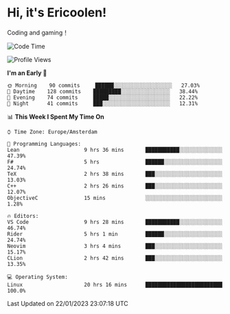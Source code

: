 # Hi, it's Ericoolen!
Coding and gaming！

<!--START_SECTION:waka-->
![Code Time](http://img.shields.io/badge/Code%20Time-643%20hrs%209%20mins-blue)

![Profile Views](http://img.shields.io/badge/Profile%20Views-0-blue)

**I'm an Early 🐤** 

```text
🌞 Morning    90 commits     ██████░░░░░░░░░░░░░░░░░░░   27.03% 
🌆 Daytime    128 commits    █████████░░░░░░░░░░░░░░░░   38.44% 
🌃 Evening    74 commits     █████░░░░░░░░░░░░░░░░░░░░   22.22% 
🌙 Night      41 commits     ███░░░░░░░░░░░░░░░░░░░░░░   12.31%

```


📊 **This Week I Spent My Time On** 

```text
⌚︎ Time Zone: Europe/Amsterdam

💬 Programming Languages: 
Lean                     9 hrs 36 mins       ███████████░░░░░░░░░░░░░░   47.39% 
F#                       5 hrs               ██████░░░░░░░░░░░░░░░░░░░   24.74% 
TeX                      2 hrs 38 mins       ███░░░░░░░░░░░░░░░░░░░░░░   13.03% 
C++                      2 hrs 26 mins       ███░░░░░░░░░░░░░░░░░░░░░░   12.07% 
ObjectiveC               15 mins             ░░░░░░░░░░░░░░░░░░░░░░░░░   1.28%

🔥 Editors: 
VS Code                  9 hrs 28 mins       ███████████░░░░░░░░░░░░░░   46.74% 
Rider                    5 hrs 1 min         ██████░░░░░░░░░░░░░░░░░░░   24.74% 
Neovim                   3 hrs 4 mins        ███░░░░░░░░░░░░░░░░░░░░░░   15.17% 
CLion                    2 hrs 42 mins       ███░░░░░░░░░░░░░░░░░░░░░░   13.35%

💻 Operating System: 
Linux                    20 hrs 16 mins      █████████████████████████   100.0%

```


 Last Updated on 22/01/2023 23:07:18 UTC
<!--END_SECTION:waka-->

